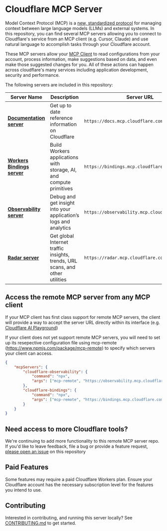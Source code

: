 # Cloudflare MCP Server

Model Context Protocol (MCP) is a [new, standardized protocol](https://modelcontextprotocol.io/introduction) for managing context between large language models (LLMs) and external systems. In this repository, you can find several MCP servers allowing you to connect to Cloudflare's service from an MCP client (e.g. Cursor, Claude) and use natural language to accomplish tasks through your Cloudflare account.

These MCP servers allow your [MCP Client](https://modelcontextprotocol.io/clients) to read configurations from your account, process information, make suggestions based on data, and even make those suggested changes for you. All of these actions can happen across cloudflare's many services including application development, security and performance.

The following servers are included in this repository:

| Server Name                                     | Description                                                                  | Server URL                                     |
| ----------------------------------------------- | ---------------------------------------------------------------------------- | ---------------------------------------------- |
| [**Documentation server**](/apps/docs-autorag)  | Get up to date reference information on Cloudflare                           | `https://docs.mcp.cloudflare.com/sse`          |
| [**Workers Bindings server**](/apps/bindings)   | Build Workers applications with storage, AI, and compute primitives          | `https://bindings.mcp.cloudflare.com/sse`      |
| [**Observability server**](/apps/observability) | Debug and get insight into your application’s logs and analytics             | `https://observability.mcp.cloudflare.com/sse` |
| [**Radar server**](/apps/radar)                 | Get global Internet traffic insights, trends, URL scans, and other utilities | `https://radar.mcp.cloudflare.com/sse`         |

## Access the remote MCP server from any MCP client

If your MCP client has first class support for remote MCP servers, the client will provide a way to accept the server URL directly within its interface (e.g. [Cloudflare AI Playground](https://playground.ai.cloudflare.com/))

If your client does not yet support remote MCP servers, you will need to set up its resepective configuration file using mcp-remote (https://www.npmjs.com/package/mcp-remote) to specify which servers your client can access.

```json
{
	"mcpServers": {
		"cloudflare-observability": {
			"command": "npx",
			"args": ["mcp-remote", "https://observability.mcp.cloudflare.com/sse"]
		},
		"cloudflare-bindings": {
			"command": "npx",
			"args": ["mcp-remote", "https://bindings.mcp.cloudflare.com/sse"]
		}
	}
}
```

## Need access to more Cloudflare tools?

We're continuing to add more functionality to this remote MCP server repo. If you'd like to leave feedback, file a bug or provide a feature request, [please open an issue](https://github.com/cloudflare/mcp-server-cloudflare/issues/new/choose) on this repository

## Paid Features

Some features may require a paid Cloudflare Workers plan. Ensure your Cloudflare account has the necessary subscription level for the features you intend to use.

## Contributing

Interested in contributing, and running this server locally? See [CONTRIBUTING.md](CONTRIBUTING.md) to get started.
